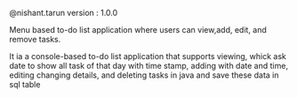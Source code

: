 @nishant.tarun
version : 1.0.0

Menu based to-do list application where users can view,add, edit, and remove tasks. 

It ia a console-based to-do list application that supports viewing, whick ask date to show all task of that day with time stamp, adding with date and time, editing changing details, and  deleting tasks in java and save these data in sql table
